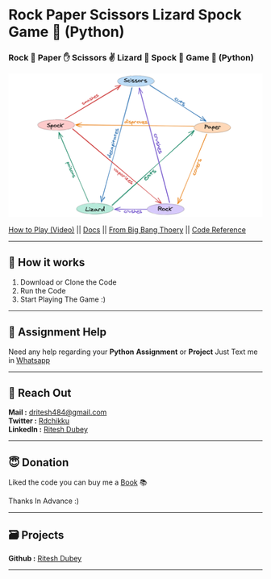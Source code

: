 # Rock Paper Scissors Lizard Spock Game 👾 (Python)

### Rock 👊 Paper ✋ Scissors ✌️ Lizard 🤏 Spock 🖖 Game 👾 (Python)  
   



![Diagram](./rps-lizardspock.webp)


[How to Play (Video)](https://www.youtube.com/watch?v=zjoVuV8EeOU) || [Docs](http://www.samkass.com/theories/RPSSL.html) || [From Big Bang Thoery](https://www.youtube.com/watch?v=0-KMH02Mauk) || [Code Reference](https://realpython.com/python-rock-paper-scissors/#describe-an-action-with-enumintenum)  

---
## 🔽 How it works 

1. Download or Clone the Code
2. Run the Code
3. Start Playing The Game :)

---

## 👥 Assignment Help
Need any help regarding your **Python** **Assignment** or **Project** Just Text me in [Whatsapp](http://wa.me/918682932589)

---
## 📩 Reach Out

**Mail :**  [dritesh484@gmail.com](mailto:dritesh484@gmail.com)  
**Twitter :** [Rdchikku](https://twitter.com/Rdchikku_)  
**LinkedIn :** [Ritesh Dubey](https://www.linkedin.com/in/ritesh-dubey-1a54a4215/) 

---

## 😇 Donation

Liked the code you can buy me a [Book](https://www.buymeacoffee.com/Chikku) 📚

Thanks In Advance :)

---

## 🗃️ Projects  
   
**Github :** [Ritesh Dubey](https://github.com/0xchikku)  


---